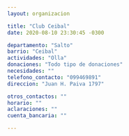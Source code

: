 ```yaml
---
layout: organizacion

title: "Club Ceibal"
date: 2020-08-10 23:30:45 -0300

departamento: "Salto"
barrio: "Ceibal"
actividades: "Olla"
donaciones: "Todo tipo de donaciones"
necesidades: ""
telefono_contacto: "099469891"
direccion: "Juan H. Paiva 1797"

otros_contactos: ""
horario: ""
aclaraciones: ""
cuenta_bancaria: ""

---
```

